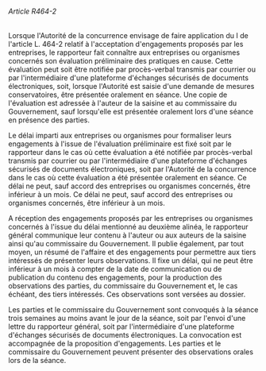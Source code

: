 ###### Article R464-2

Lorsque l'Autorité de la concurrence envisage de faire application du I de l'article L. 464-2 relatif à l'acceptation d'engagements proposés par les entreprises, le rapporteur fait connaître aux entreprises ou organismes concernés son évaluation préliminaire des pratiques en cause. Cette évaluation peut soit être notifiée par procès-verbal transmis par courrier ou par l'intermédiaire d'une plateforme d'échanges sécurisés de documents électroniques, soit, lorsque l'Autorité est saisie d'une demande de mesures conservatoires, être présentée oralement en séance. Une copie de l'évaluation est adressée à l'auteur de la saisine et au commissaire du Gouvernement, sauf lorsqu'elle est présentée oralement lors d'une séance en présence des parties.

Le délai imparti aux entreprises ou organismes pour formaliser leurs engagements à l'issue de l'évaluation préliminaire est fixé soit par le rapporteur dans le cas où cette évaluation a été notifiée par procès-verbal transmis par courrier ou par l'intermédiaire d'une plateforme d'échanges sécurisés de documents électroniques, soit par l'Autorité de la concurrence dans le cas où cette évaluation a été présentée oralement en séance. Ce délai ne peut, sauf accord des entreprises ou organismes concernés, être inférieur à un mois. Ce délai ne peut, sauf accord des entreprises ou organismes concernés, être inférieur à un mois.

A réception des engagements proposés par les entreprises ou organismes concernés à l'issue du délai mentionné au deuxième alinéa, le rapporteur général communique leur contenu à l'auteur ou aux auteurs de la saisine ainsi qu'au commissaire du Gouvernement. Il publie également, par tout moyen, un résumé de l'affaire et des engagements pour permettre aux tiers intéressés de présenter leurs observations. Il fixe un délai, qui ne peut être inférieur à un mois à compter de la date de communication ou de publication du contenu des engagements, pour la production des observations des parties, du commissaire du Gouvernement et, le cas échéant, des tiers intéressés. Ces observations sont versées au dossier.

Les parties et le commissaire du Gouvernement sont convoqués à la séance trois semaines au moins avant le jour de la séance, soit par l'envoi d'une lettre du rapporteur général, soit par l'intermédiaire d'une plateforme d'échanges sécurisés de documents électroniques. La convocation est accompagnée de la proposition d'engagements. Les parties et le commissaire du Gouvernement peuvent présenter des observations orales lors de la séance.

